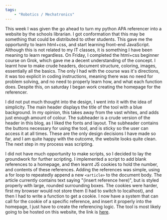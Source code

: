 ```yaml
---
tags: 
    - "Robotics / Mechatronics"
---
```

This week I was given the go ahead to turn my python APA referencer into a website by the schools librarian. I got conformation that this may be something that could be distributed to other students. This gave me the opportunity to learn html+css, and start learning front-end JavaScript. Although this is not related to my IT classes, it is something I have been meaning to learn regardless. On Friday, I completed the html+css beginner course on Grok, which gave me a decent understanding of the concept. I learnt how to make crude headers, document structure, coloring, images, essentially all the basics. The only I had with the course was it's directions, it was too explicit in coding instructions, meaning there was no need for problem solving, and no need to properly learn how, and what each function does. Despite this, on saturday I began work creating the homepage for the referencer.

I did not put much thought into the design, I went into it with the idea of simplicity. The main header displays the title of the tool with a blue background. In my opinion, this takes away from the vast whites, and adds just enough amount of colour. The subheader is a crude version of the header in this blog, as I liked the fonts and layout. The subheader contains the buttons necessary for using the tool, and is sticky so the user can access it at all times. These are the only design decisions I have made so far, and I am quite happy with the outcome, the website looks quite clean. The next step in my process was scripting.

I did not have much opportunity to make scripts, so I decided to lay the groundwork for further scripting. I implemented a script to add blank references to a homepage, and then learnt JS cookies to hold the number, and contents of these references. Adding the references was simple, using a for loop to repeatedly append a new `<article>` to the document body. The article currently contains text saying "(insert reference here)", but is styled properly with large, rounded surrounding boxes. The cookies were harder, first my browser would not store them (I had to switch to localhost), and then I had to write a function to get a cookie. I now have a system that can call for the cookie of a specific reference, and insert it properly into the homepage, I just have to create the referencing logic. The tool is most likely going to be hosted on this website, the link is [here](https://morgan-potter.github.io/Referencing_Generator.html).